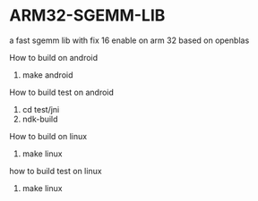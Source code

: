 # ARM32-SGEMM-LIB
a fast sgemm lib with fix 16 enable on arm 32 based on openblas

How to build on android
1. make android

How to build test on android
1. cd test/jni
2. ndk-build

How to build on linux
1. make linux

how to build test on linux
1. make linux
